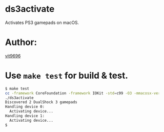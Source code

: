 # ds3activate
Activates PS3 gamepads on macOS.

# Author:
[vit9696](https://github.com/libsdl-org/SDL/issues/4923#issuecomment-966722634)

# Use ```make test``` for build & test.
```bash
$ make test
cc -framework CoreFoundation -framework IOKit -std=c99 -O3 -mmacosx-version-min=10.13 -arch x86_64 -arch arm64 ds3activate.c -o ds3activate
./ds3activate
Discovered 2 DualShock 3 gamepads
Handling device 0:
  Activating device...
Handling device 1:
  Activating device...
$
```
